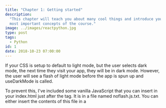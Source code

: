 ```yaml
---
title: "Chapter 1: Getting started"
description:
  "This chapter will teach you about many cool things and introduce you to the
  most important concepts of the course."
image: ../images/reactpython.jpg
type: post
tags:
  - Python
id: 1
date: 2018-10-23 07:00:00
---
```


If your CSS is setup to default to light mode, but the user selects dark mode, the next time they visit your app, they will be in dark mode. However, the user will see a flash of light mode before the app is spun up and useDarkMode is called.

To prevent this, I've included some vanilla JavaScript that you can insert in your index.html just after the <body> tag. It is in a file named noflash.js.txt. You can either insert the contents of this file in a <script> tag or automate the step in your build process.

Note that if you change any of the default—such as storageKey or classNameDark for example—the noflash.js file will need to be modified with the same values.

```python

def function(param):
  return something

```

<challenge id="1" title="test">

This is a code exercise. The content can be formatted in simple Markdown – so
you can have **bold text**, `code` or [links](https://spacy.io) or lists, like
the one for the instructions below.

- These are instructions and they can have bullet points.
- The code block below will look for the files 
  <codeblock source="exc_01_01_01">
  </codeblock>
  
</challenge>

To prevent this, I've included some vanilla JavaScript that you can insert in your index.html just after the <body> tag. It is in a file named noflash.js.txt. You can either insert the contents of this file in a <script> tag or automate the step in your build process.

Note that if you change any of the default—such as storageKey or classNameDark for example—the noflash.js file will need to be modified with the same values.

<banner></banner>